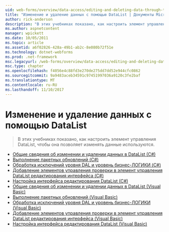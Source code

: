 ```yaml
---
uid: web-forms/overview/data-access/editing-and-deleting-data-through-the-datalist/index
title: "Изменение и удаление данных с помощью DataList | Документы Microsoft"
author: rick-anderson
description: "В этих учебниках показано, как настроить элемент управления DataList, чтобы она позволяет изменять данные используются."
ms.author: aspnetcontent
manager: wpickett
ms.date: 10/05/2011
ms.topic: article
ms.assetid: a6f02826-428a-49b1-ab2c-8e080b72f51e
ms.technology: dotnet-webforms
ms.prod: .net-framework
msc.legacyurl: /web-forms/overview/data-access/editing-and-deleting-data-through-the-datalist
msc.type: chapter
ms.openlocfilehash: f4056e4c88fd3e270de275dd7dd52e944cfc0862
ms.sourcegitcommit: 9a9483aceb34591c97451997036a9120c3fe2baf
ms.translationtype: MT
ms.contentlocale: ru-RU
ms.lasthandoff: 11/10/2017
---
```

<a name="editing-and-deleting-data-through-the-datalist"></a>Изменение и удаление данных с помощью DataList
====================
> В этих учебниках показано, как настроить элемент управления DataList, чтобы она позволяет изменять данные используются.


- [Общие сведения об изменении и удалении данных в DataList (C#)](an-overview-of-editing-and-deleting-data-in-the-datalist-cs.md)
- [Выполнение пакетных обновлений (C#)](performing-batch-updates-cs.md)
- [Обработка исключений уровня DAL и уровень бизнес-ЛОГИКИ (C#)](handling-bll-and-dal-level-exceptions-cs.md)
- [Добавление элементов управления проверки в элемент управления DataList редактирования интерфейса (C#)](adding-validation-controls-to-the-datalist-s-editing-interface-cs.md)
- [Настройка интерфейса редактирования DataList (C#)](customizing-the-datalist-s-editing-interface-cs.md)
- [Общие сведения об изменении и удалении данных в DataList (Visual Basic)](an-overview-of-editing-and-deleting-data-in-the-datalist-vb.md)
- [Выполнение пакетных обновлений (Visual Basic)](performing-batch-updates-vb.md)
- [Обработка исключений уровня DAL и уровень бизнес-ЛОГИКИ (Visual Basic)](handling-bll-and-dal-level-exceptions-vb.md)
- [Добавление элементов управления проверки в элемент управления DataList редактирования интерфейса (Visual Basic)](adding-validation-controls-to-the-datalist-s-editing-interface-vb.md)
- [Настройка интерфейса редактирования DataList (Visual Basic)](customizing-the-datalist-s-editing-interface-vb.md)
